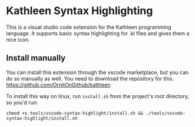 # Kathleen Syntax Highlighting

This is a visual studio code extension for the Kathleen programming language. It supports basic syntax highlighting for .kl files and gives them a nice icon.

## Install manually

You can install this extension through the vscode marketplace, but you can do so manually as well. You need to download the repository for this. https://github.com/OrnitOnGithub/kathleen

To install this way on linux, run `install.sh` from the project's root directory, so you'd run:
```
chmod +x tools/vscode-syntax-highlight/install.sh && ./tools/vscode-syntax-highlight/install.sh
```